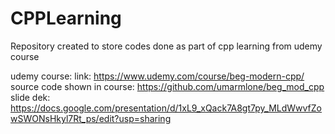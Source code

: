 # CPPLearning
Repository created to store codes done as part of cpp learning from udemy course

udemy course:
link: https://www.udemy.com/course/beg-modern-cpp/
source code shown in course: https://github.com/umarmlone/beg_mod_cpp
slide dek: https://docs.google.com/presentation/d/1xL9_xQack7A8gt7py_MLdWwvfZowSWONsHkyl7Rt_ps/edit?usp=sharing
